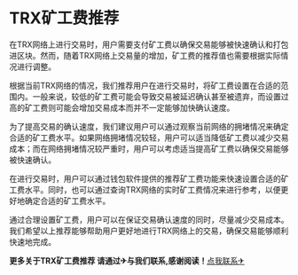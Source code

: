 # TRX矿工费推荐

在TRX网络上进行交易时，用户需要支付矿工费以确保交易能够被快速确认和打包进区块。然而，随着TRX网络上交易量的增加，矿工费的推荐值也需要根据实际情况进行调整。

根据当前TRX网络的情况，我们推荐用户在进行交易时，将矿工费设置在合适的范围内。一般来说，较低的矿工费可能会导致交易被延迟确认甚至被遗弃，而设置过高的矿工费则可能会增加交易成本而并不一定能够加快确认速度。

为了提高交易的确认速度，我们建议用户可以通过观察当前网络的拥堵情况来确定合适的矿工费水平。如果网络拥堵情况较轻，用户可以适当降低矿工费以减少交易成本；而在网络拥堵情况较严重时，用户可以考虑适当提高矿工费以确保交易能够被快速确认。

在进行交易时，用户可以通过钱包软件提供的推荐矿工费功能来快速设置合适的矿工费水平。同时，也可以通过查询TRX网络的实时矿工费情况来进行参考，以便更好地确定合适的矿工费水平。

通过合理设置矿工费，用户可以在保证交易确认速度的同时，尽量减少交易成本。我们希望以上推荐能够帮助用户更好地进行TRX网络上的交易，确保交易能够顺利快速地完成。

**更多关于TRX矿工费推荐 请通过✈与我们联系,感谢阅读！**[点我联系✈](https://go.G208.com)